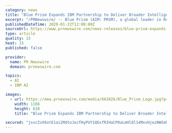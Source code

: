 ```yaml
---
category: news
title: "Blue Prism Expands IBM Partnership to Deliver Broader Intelligent Automation Capabilities"
excerpt: "/PRNewswire/ -- Blue Prism (AIM: PRSM), a global leader in Robotic Process Automation (RPA), announces an expanded technical partnership with IBM."
publishedDateTime: 2020-01-22T12:00:00Z
sourceUrl: https://www.prnewswire.com/news-releases/blue-prism-expands-ibm-partnership-to-deliver-broader-intelligent-automation-capabilities-300988421.html
type: article
quality: 15
heat: 15
published: false

provider:
  name: PR Newswire
  domain: prnewswire.com

topics:
  - AI
  - IBM AI

images:
  - url: https://mma.prnewswire.com/media/663826/Blue_Prism_Logo.jpg?p=facebook
    width: 1166
    height: 610
    title: "Blue Prism Expands IBM Partnership to Deliver Broader Intelligent Automation Capabilities"

secured: "jsvcZzX6otE1ai2MdtoJezfHyPUY1QExfRIHaCP0aLmHlQl14MxvHjezNWSmhuacM46KqB7UfuO0jCM9j9gEJGm+d+KbNCO5Dd1UyttfjoGGkzM23FlSZbaSmdCJKN4+c/zh9vsALVd1bD70aOQ2CiMiVbfKysOrh0ERJNYECMIMJbTJi7RlRqmXhYaABYoRAfdT5t9CsVUhe0aqPPA+g4hLezDNqDS90f2UAltBdjWJ0zJGNL2AJschuZp37PdMas3Bn8i3nPGqVio05G98I/POkcJzPYkZDNvmqpYj6M1o+5MNQyHFbgNNAGOx7Mdh;z1bi6TSXllOkdN0+iwDHWw=="
---
```


